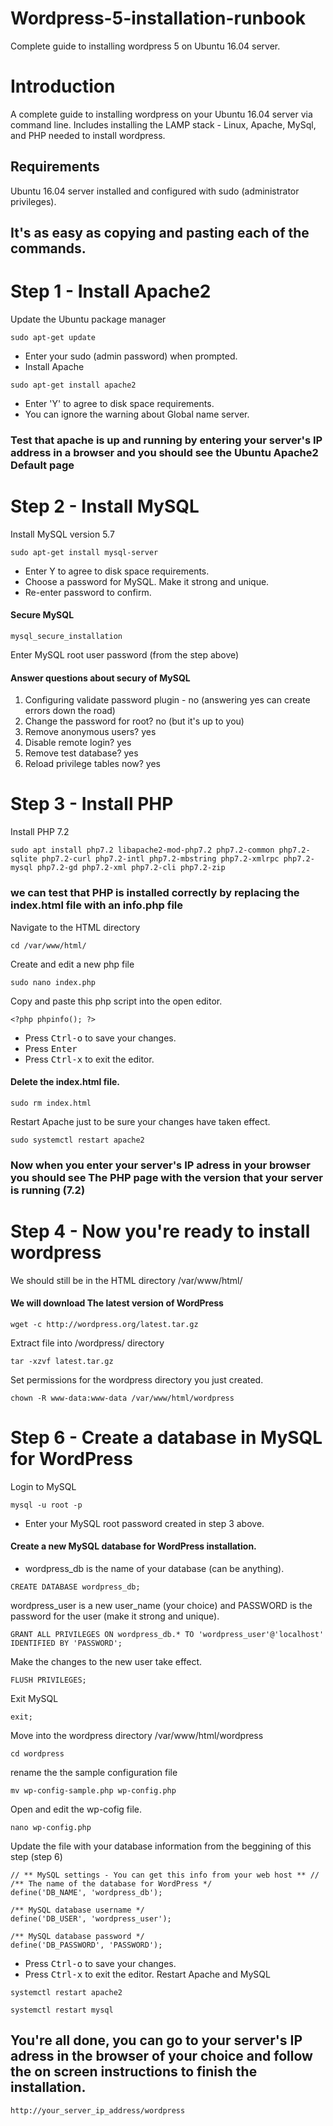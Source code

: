 # Wordpress-5-installation-runbook
Complete guide to installing wordpress 5 on Ubuntu 16.04 server.
# Introduction 
A complete guide to installing wordpress on your Ubuntu 16.04 server via command line. 
Includes installing the LAMP stack - Linux, Apache, MySql, and PHP needed to install wordpress.
## Requirements 
Ubuntu 16.04 server installed and configured with sudo (administrator privileges).
## It's as easy as copying and pasting each of the commands.
# Step 1 - Install Apache2 
Update the Ubuntu package manager
```
sudo apt-get update
```
* Enter your sudo (admin password) when prompted.
* Install Apache
```
sudo apt-get install apache2
```
* Enter 'Y' to agree to disk space requirements.
* You can ignore the warning about Global name server.
### Test that apache is up and running by entering your server's IP address in a browser and you should see the Ubuntu Apache2 Default page ###
# Step 2 - Install MySQL #
Install MySQL version 5.7
```
sudo apt-get install mysql-server
```
* Enter Y to agree to disk space requirements.
* Choose a password for MySQL. Make it strong and unique.
* Re-enter password to confirm.
#### Secure MySQL
```
mysql_secure_installation
```
Enter MySQL root user password (from the step above)
#### Answer questions about secury of MySQL
1. Configuring validate password plugin - no (answering yes can create errors down the road)
2. Change the password for root? no (but it's up to you)
3. Remove anonymous users? yes 
4. Disable remote login? yes
5. Remove test database? yes
6. Reload privilege tables now? yes
# Step 3 - Install PHP 
Install PHP 7.2
```
sudo apt install php7.2 libapache2-mod-php7.2 php7.2-common php7.2-sqlite php7.2-curl php7.2-intl php7.2-mbstring php7.2-xmlrpc php7.2-mysql php7.2-gd php7.2-xml php7.2-cli php7.2-zip
```
### we can test that PHP is installed correctly by replacing the index.html file with an info.php file 
Navigate to the HTML directory
```
cd /var/www/html/
```
Create and edit a new php file
```
sudo nano index.php
```
Copy and paste this php script into the open editor.
```
<?php phpinfo(); ?>
```
* Press <kbd>Ctrl-o</kbd> to save your changes.
* Press <kbd>Enter</kbd>
* Press <kbd>Ctrl-x</kbd> to exit the editor.
#### Delete the index.html file.
```
sudo rm index.html
```
Restart Apache just to be sure your changes have taken effect.
```
sudo systemctl restart apache2
```
### Now when you enter your server's IP adress in your browser you should see The PHP page with the version that your server is running (7.2) 
# Step 4 - Now you're ready to install wordpress
We should still be in the HTML directory /var/www/html/
#### We will download The latest version of WordPress
```
wget -c http://wordpress.org/latest.tar.gz
```
Extract file into /wordpress/ directory
```
tar -xzvf latest.tar.gz
```
Set permissions for the wordpress directory you just created.
```
chown -R www-data:www-data /var/www/html/wordpress
```
# Step 6 - Create a database in MySQL for WordPress
Login to MySQL
```
mysql -u root -p
```
* Enter your MySQL root password created in step 3 above.
#### Create a new MySQL database for WordPress installation.
* wordpress_db is the name of your database (can be anything).
```
CREATE DATABASE wordpress_db;
```
wordpress_user is a new user_name (your choice) and PASSWORD is the password for the user (make it strong and unique).
```
GRANT ALL PRIVILEGES ON wordpress_db.* TO 'wordpress_user'@'localhost' IDENTIFIED BY 'PASSWORD';
```
Make the changes to the new user take effect.
```
FLUSH PRIVILEGES;
```
Exit MySQL
```
exit;
```
Move into the wordpress directory /var/www/html/wordpress
```
cd wordpress
```
rename the the sample configuration file
```
mv wp-config-sample.php wp-config.php
```
Open and edit the wp-cofig file.
```
nano wp-config.php
```
Update the file with your database information from the beggining of this step (step 6)
```
// ** MySQL settings - You can get this info from your web host ** //
/** The name of the database for WordPress */
define('DB_NAME', 'wordpress_db');

/** MySQL database username */
define('DB_USER', 'wordpress_user');

/** MySQL database password */
define('DB_PASSWORD', 'PASSWORD');
```
* Press <kbd>Ctrl-o</kbd> to save your changes.
* Press <kbd>Ctrl-x</kbd> to exit the editor.
Restart Apache and MySQL
```
systemctl restart apache2
```
```
systemctl restart mysql
```
## You're all done, you can go to your server's IP adress in the browser of your choice and follow the on screen instructions to finish the installation. 
```
http://your_server_ip_address/wordpress
```


